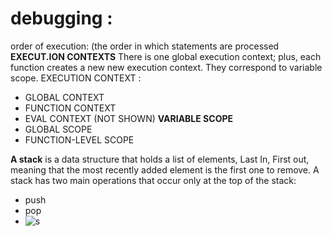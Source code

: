 # debugging : 
order of execution: (the order in which statements are processed
**EXECUT.ION CONTEXTS**
There is one global execution context; plus, each function creates a new new execution context. They correspond to variable scope. 
EXECUTION CONTEXT :
* GLOBAL CONTEXT
* FUNCTION CONTEXT
* EVAL CONTEXT (NOT SHOWN) 
**VARIABLE SCOPE**
* GLOBAL SCOPE
* FUNCTION-LEVEL SCOPE

**A stack** is a data structure that holds a list of elements,
Last In, First out, meaning that the most recently added element is the first one to remove.
 A stack has two main operations that occur only at the top of the stack: 
 * push 
 *  pop
 *  ![s](https://i.stack.imgur.com/xAQPR.png)
